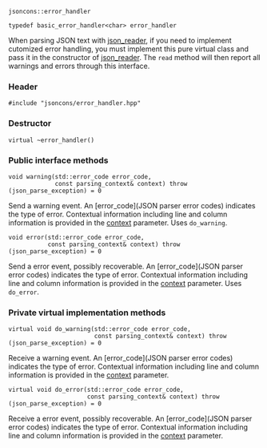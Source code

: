     jsoncons::error_handler

    typedef basic_error_handler<char> error_handler

When parsing JSON text with [json_reader](json_reader), if you need to implement
cutomized error handling, you must implement this pure virtual class
and pass it in the constructor of [json_reader](json_reader). The `read` method 
will then report all warnings and errors through this interface.

### Header

    #include "jsoncons/error_handler.hpp"

### Destructor

    virtual ~error_handler()

### Public interface methods

    void warning(std::error_code error_code,
                 const parsing_context& context) throw (json_parse_exception) = 0
Send a warning event. An [error_code](JSON parser error codes) indicates the type of error. Contextual information including
line and column information is provided in the [context](parsing_context) parameter. Uses `do_warning`.

    void error(std::error_code error_code,
               const parsing_context& context) throw (json_parse_exception) = 0
Send a error event, possibly recoverable. An [error_code](JSON parser error codes) indicates the type of error. Contextual information including
line and column information is provided in the [context](parsing_context) parameter.  Uses `do_error`.

### Private virtual implementation methods

    virtual void do_warning(std::error_code error_code,
                            const parsing_context& context) throw (json_parse_exception) = 0
Receive a warning event. An [error_code](JSON parser error codes) indicates the type of error. Contextual information including
line and column information is provided in the [context](parsing_context) parameter.

    virtual void do_error(std::error_code error_code,
                          const parsing_context& context) throw (json_parse_exception) = 0
Receive a error event, possibly recoverable. An [error_code](JSON parser error codes) indicates the type of error. Contextual information including
line and column information is provided in the [context](parsing_context) parameter. 
    

